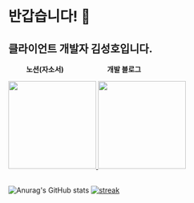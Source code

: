 # 반갑습니다! 👋
## 클라이언트 개발자 김성호입니다.

&nbsp;&nbsp;&nbsp;&nbsp;&nbsp;&nbsp;&nbsp;&nbsp; **노션(자소서)**
&nbsp;&nbsp;&nbsp;&nbsp;&nbsp;&nbsp;&nbsp;&nbsp;&nbsp;&nbsp;&nbsp;&nbsp;&nbsp;&nbsp;&nbsp;&nbsp;&nbsp;&nbsp;&nbsp;&nbsp; **개발 블로그**

<div align="left">
<a href="https://mercury-truck-859.notion.site/e7d27601569b4e1f873f917c81ff529f">
 <img src="https://cdn.digitaltoday.co.kr/news/photo/202008/244369_212315_639.jpg" width="175" height="175" margin="100">

<a href="https://longseonghoshortseongmidseongho.tistory.com/" target="_blank">
 <img src="https://i.namu.wiki/i/Jz0MFNR7_7LHx1Yda0Hy6929g3BD5fWmaARdUMMFPkFIAVC_ewY7BEcoIGhepmTKRBKmSxRSUBjI7pklIZLaAA.svg" width="175" height="175">
<a>
</div>

<br>

![Anurag's GitHub stats](https://github-readme-stats.vercel.app/api?username=rlatjdgh1122&show_icons=true&theme=radical)
[![streak](https://github-readme-streak-stats.herokuapp.com/?user=rlatjdgh1122&theme=calm)](https://github.com/rlatjdgh1122)
<!--
**rlatjdgh1122/rlatjdgh1122** is a ✨ _special_ ✨ repository because its `README.md` (this file) appears on your GitHub profile.

Here are some ideas to get you started:

- 🔭 I’m currently working on ...
- 🌱 I’m currently learning ...
- 👯 I’m looking to collaborate on ...
- 🤔 I’m looking for help with ...
- 💬 Ask me about ...
- 📫 How to reach me: ...
- 😄 Pronouns: ...
- ⚡ Fun fact: ...
-->
